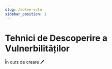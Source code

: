 ```yaml
---
slug: /solve-vuln
sidebar_position: 1
---
```


# Tehnici de Descoperire a Vulnerbilităților

În curs de creare 🖊️